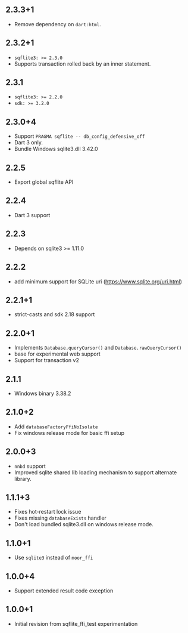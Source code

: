 ## 2.3.3+1

* Remove dependency on `dart:html`.

## 2.3.2+1

* `sqflite3: >= 2.3.0`
* Supports transaction rolled back by an inner statement.

## 2.3.1

* `sqflite3: >= 2.2.0`
* `sdk: >= 3.2.0`

## 2.3.0+4

* Support `PRAGMA sqflite -- db_config_defensive_off`
* Dart 3 only.
* Bundle Windows sqlite3.dll 3.42.0

## 2.2.5

* Export global sqflite API

## 2.2.4

* Dart 3 support

## 2.2.3

* Depends on sqlite3 >= 1.11.0

## 2.2.2

* add minimum support for SQLite uri (https://www.sqlite.org/uri.html)

## 2.2.1+1

* strict-casts and sdk 2.18 support

## 2.2.0+1

* Implements `Database.queryCursor()` and `Database.rawQueryCursor()`
* base for experimental web support
* Support for transaction v2

## 2.1.1

* Windows binary 3.38.2

## 2.1.0+2

* Add `databaseFactoryFfiNoIsolate`
* Fix windows release mode for basic ffi setup

## 2.0.0+3

* `nnbd` support
* Improved sqlite shared lib loading mechanism to support alternate library.

## 1.1.1+3

* Fixes hot-restart lock issue
* Fixes missing `databaseExists` handler
* Don't load bundled sqlite3.dll on windows release mode.

## 1.1.0+1

* Use `sqlite3` instead of `moor_ffi`

## 1.0.0+4

* Support extended result code exception

## 1.0.0+1

* Initial revision from sqflite_ffi_test experimentation
